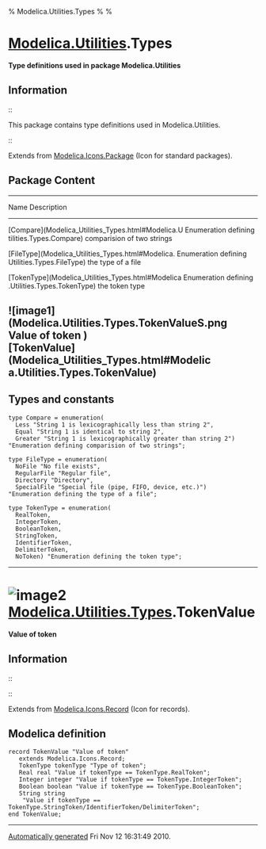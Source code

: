 % Modelica.Utilities.Types
% 
% 

[Modelica.Utilities](Modelica_Utilities.html#Modelica.Utilities).Types
======================================================================

**Type definitions used in package Modelica.Utilities**

Information
-----------

::

This package contains type definitions used in Modelica.Utilities.

::

Extends from
[Modelica.Icons.Package](Modelica_Icons_Package.html#Modelica.Icons.Package)
(Icon for standard packages).

Package Content
---------------

  ------------------------------------------------------------------------
  Name                                               Description
  -------------------------------------------------- ---------------------
  [Compare](Modelica_Utilities_Types.html#Modelica.U Enumeration defining
  tilities.Types.Compare)                            comparision of two
                                                     strings

  [FileType](Modelica_Utilities_Types.html#Modelica. Enumeration defining
  Utilities.Types.FileType)                          the type of a file

  [TokenType](Modelica_Utilities_Types.html#Modelica Enumeration defining
  .Utilities.Types.TokenType)                        the token type

  ![image1](Modelica.Utilities.Types.TokenValueS.png Value of token
  )                                                  
  [TokenValue](Modelica_Utilities_Types.html#Modelic 
  a.Utilities.Types.TokenValue)                      
  ------------------------------------------------------------------------

Types and constants
-------------------

    type Compare = enumeration(
      Less "String 1 is lexicographically less than string 2",
      Equal "String 1 is identical to string 2",
      Greater "String 1 is lexicographically greater than string 2") 
    "Enumeration defining comparision of two strings";

    type FileType = enumeration(
      NoFile "No file exists",
      RegularFile "Regular file",
      Directory "Directory",
      SpecialFile "Special file (pipe, FIFO, device, etc.)") 
    "Enumeration defining the type of a file";

    type TokenType = enumeration(
      RealToken,
      IntegerToken,
      BooleanToken,
      StringToken,
      IdentifierToken,
      DelimiterToken,
      NoToken) "Enumeration defining the token type";

* * * * *

![image2](Modelica.Utilities.Types.TokenValueI.png) [Modelica.Utilities.Types](Modelica_Utilities_Types.html#Modelica.Utilities.Types).TokenValue
=================================================================================================================================================

**Value of token**

Information
-----------

::

::

Extends from
[Modelica.Icons.Record](Modelica_Icons.html#Modelica.Icons.Record) (Icon
for records).

Modelica definition
-------------------

    record TokenValue "Value of token"
       extends Modelica.Icons.Record;
       TokenType tokenType "Type of token";
       Real real "Value if tokenType == TokenType.RealToken";
       Integer integer "Value if tokenType == TokenType.IntegerToken";
       Boolean boolean "Value if tokenType == TokenType.BooleanToken";
       String string 
        "Value if tokenType == TokenType.StringToken/IdentifierToken/DelimiterToken";
    end TokenValue;

* * * * *

[Automatically generated](http://www.3ds.com/) Fri Nov 12 16:31:49 2010.

